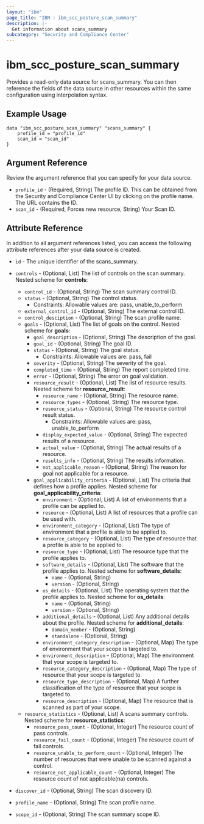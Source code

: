 ```yaml
---
layout: "ibm"
page_title: "IBM : ibm_scc_posture_scan_summary"
description: |-
  Get information about scans_summary
subcategory: "Security and Compliance Center"
---
```


# ibm_scc_posture_scan_summary

Provides a read-only data source for scans_summary. You can then reference the fields of the data source in other resources within the same configuration using interpolation syntax.

## Example Usage

```hcl
data "ibm_scc_posture_scan_summary" "scans_summary" {
	profile_id = "profile_id"
	scan_id = "scan_id"
}
```

## Argument Reference

Review the argument reference that you can specify for your data source.

* `profile_id` - (Required, String) The profile ID. This can be obtained from the Security and Compliance Center UI by clicking on the profile name. The URL contains the ID.
* `scan_id` - (Required, Forces new resource, String) Your Scan ID.

## Attribute Reference

In addition to all argument references listed, you can access the following attribute references after your data source is created.

* `id` - The unique identifier of the scans_summary.
* `controls` - (Optional, List) The list of controls on the scan summary.
Nested scheme for **controls**:
	* `control_id` - (Optional, String) The scan summary control ID.
	* `status` - (Optional, String) The control status.
	  * Constraints: Allowable values are: pass, unable_to_perform
	* `external_control_id` - (Optional, String) The external control ID.
	* `control_desciption` - (Optional, String) The scan profile name.
	* `goals` - (Optional, List) The list of goals on the control.
	Nested scheme for **goals**:
		* `goal_description` - (Optional, String) The description of the goal.
		* `goal_id` - (Optional, String) The goal ID.
		* `status` - (Optional, String) The goal status.
		  * Constraints: Allowable values are: pass, fail
		* `severity` - (Optional, String) The severity of the goal.
		* `completed_time` - (Optional, String) The report completed time.
		* `error` - (Optional, String) The error on goal validation.
		* `resource_result` - (Optional, List) The list of resource results.
		Nested scheme for **resource_result**:
			* `resource_name` - (Optional, String) The resource name.
			* `resource_types` - (Optional, String) The resource type.
			* `resource_status` - (Optional, String) The resource control result status.
			  * Constraints: Allowable values are: pass, unable_to_perform
			* `display_expected_value` - (Optional, String) The expected results of a resource.
			* `actual_value` - (Optional, String) The actual results of a resource.
			* `results_info` - (Optional, String) The results information.
			* `not_applicable_reason` - (Optional, String) The reason for goal not applicable for a resource.
		* `goal_applicability_criteria` - (Optional, List) The criteria that defines how a profile applies.
		Nested scheme for **goal_applicability_criteria**:
			* `environment` - (Optional, List) A list of environments that a profile can be applied to.
			* `resource` - (Optional, List) A list of resources that a profile can be used with.
			* `environment_category` - (Optional, List) The type of environment that a profile is able to be applied to.
			* `resource_category` - (Optional, List) The type of resource that a profile is able to be applied to.
			* `resource_type` - (Optional, List) The resource type that the profile applies to.
			* `software_details` - (Optional, List) The software that the profile applies to.
			Nested scheme for **software_details**:
				* `name` - (Optional, String)
				* `version` - (Optional, String)
			* `os_details` - (Optional, List) The operating system that the profile applies to.
			Nested scheme for **os_details**:
				* `name` - (Optional, String)
				* `version` - (Optional, String)
			* `additional_details` - (Optional, List) Any additional details about the profile.
			Nested scheme for **additional_details**:
				* `domain_member` - (Optional, String)
				* `standalone` - (Optional, String)
			* `environment_category_description` - (Optional, Map) The type of environment that your scope is targeted to.
			* `environment_description` - (Optional, Map) The environment that your scope is targeted to.
			* `resource_category_description` - (Optional, Map) The type of resource that your scope is targeted to.
			* `resource_type_description` - (Optional, Map) A further classification of the type of resource that your scope is targeted to.
			* `resource_description` - (Optional, Map) The resource that is scanned as part of your scope.
	* `resource_statistics` - (Optional, List) A scans summary controls.
	Nested scheme for **resource_statistics**:
		* `resource_pass_count` - (Optional, Integer) The resource count of pass controls.
		* `resource_fail_count` - (Optional, Integer) The resource count of fail controls.
		* `resource_unable_to_perform_count` - (Optional, Integer) The number of resources that were unable to be scanned against a control.
		* `resource_not_applicable_count` - (Optional, Integer) The resource count of not applicable(na) controls.

* `discover_id` - (Optional, String) The scan discovery ID.

* `profile_name` - (Optional, String) The scan profile name.

* `scope_id` - (Optional, String) The scan summary scope ID.

